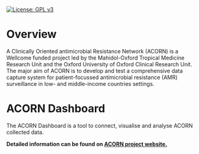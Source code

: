 [![License: GPL v3](https://img.shields.io/badge/License-GPLv3-blue.svg)](https://www.gnu.org/licenses/gpl-3.0)

# Overview

A Clinically Oriented antimicrobial Resistance Network (ACORN) is a Wellcome funded project led by the Mahidol-Oxford Tropical Medicine Research Unit and the Oxford University of Oxford Clinical Research Unit.
The major aim of ACORN is to develop and test a comprehensive data capture system for patient-focussed antimicrobial resistance (AMR) surveillance in low- and middle-income countries settings.

# ACORN Dashboard

The ACORN Dashboard is a tool to connect, visualise and analyse ACORN collected data.


**Detailed information can be found on [ACORN project website.](https://acornamr.net)**
